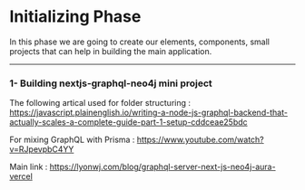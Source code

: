# Initializing Phase

In this phase we are going to create our elements, components, small projects that can help in building the main application.

---

### 1- Building nextjs-graphql-neo4j mini project

The following artical used for folder structuring : https://javascript.plainenglish.io/writing-a-node-js-graphql-backend-that-actually-scales-a-complete-guide-part-1-setup-cddceae25bdc

For mixing GraphQL with Prisma : https://www.youtube.com/watch?v=RJpevpbC4YY

Main link : https://lyonwj.com/blog/graphql-server-next-js-neo4j-aura-vercel
